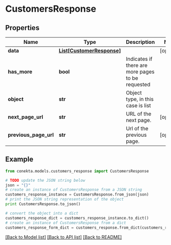 # CustomersResponse


## Properties
Name | Type | Description | Notes
------------ | ------------- | ------------- | -------------
**data** | [**List[CustomerResponse]**](CustomerResponse.md) |  | [optional] 
**has_more** | **bool** | Indicates if there are more pages to be requested | 
**object** | **str** | Object type, in this case is list | 
**next_page_url** | **str** | URL of the next page. | [optional] 
**previous_page_url** | **str** | Url of the previous page. | [optional] 

## Example

```python
from conekta.models.customers_response import CustomersResponse

# TODO update the JSON string below
json = "{}"
# create an instance of CustomersResponse from a JSON string
customers_response_instance = CustomersResponse.from_json(json)
# print the JSON string representation of the object
print CustomersResponse.to_json()

# convert the object into a dict
customers_response_dict = customers_response_instance.to_dict()
# create an instance of CustomersResponse from a dict
customers_response_form_dict = customers_response.from_dict(customers_response_dict)
```
[[Back to Model list]](../README.md#documentation-for-models) [[Back to API list]](../README.md#documentation-for-api-endpoints) [[Back to README]](../README.md)


